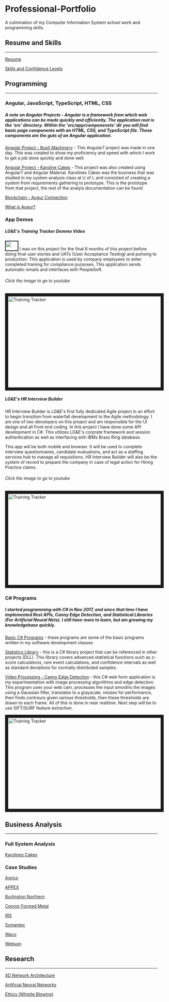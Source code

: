 # Professional-Portfolio
A culmination of my Computer Information System school work and programming skills.

## Resume and Skills
___

[Resume](../master/Resume/Resume%20-%20SinglePage%201.8.2019.docx)

[Skills and Confidence Levels](../master/Resume/Skills.xlsx)

## Programming
___

### Angular, JavaScript, TypeScript, HTML, CSS
##### A note on Angular Projects - Angular is a framework from which web applications can be made quickly and efficiently. The application root is the 'src' directory. Within the 'src/app/componenets' dir you will find basic page components with an HTML, CSS, and TypeScript file. These components are the guts of an Angular application.

[Angular Project - Bush Machinery](../master/Programming/Angular_Projects/bushMachinery) - This Angular7 project was made in one day. This was created to show my proficiency and speed with which I work to get a job done quickly and done well.

[Angular Project - Karoline Cakes](../master/Programming/Angular_Projects/KarolinesCakes) - This project was also created using Angular7 and Angular Material. Karolines Cakes was the business that was studied in my system analysis class at U of L and consisted of creating a system from requirements gathering to prototype. This is the prototype from that project, the rest of the analyis documentation can be found 

[Blockchain - Augur Connection](../master/Programming/augur-node-edited)

<a href="https://www.augur.net/" 
target="_blank">What is Augur?</a>

### App Demos

##### LG&E's Training Tracker Demmo Video 
<img src="../master/assets/youtube.svg.png" alt="" width="40" height="30" border="2" />
I was on this project for the final 6 months of this project before doing final user stories and UATs (User Acceptance Testing) and puhsing to production. This application is used by company employees to enter completed training for compliance purposes. This application sends automatic emails and interfaces with PeopleSoft. 

###### Click the image to go to youtube
<a href="https://www.youtube.com/watch?v=UU6Q5ZbL8WE" 
target="_blank"><img src="../master/Programming/trainingtracker.jpg" 
alt="Training Tracker" width="600" height="300" border="10" /></a>

##### LG&E's HR Interview Builder
HR Interview Builder is LG&E's first fully dedicated Agile project in an effort to begin transition from waterfall development to the Agile methodology. I am one of two devolopers on this project and am responsible for the UI design and all front end coding. In this project I have done some API development in C#. This utilizes LG&E's corprate framework and session authentication as well as interfacing with IBMs Brass Ring database. 

This app will be both mobile and browser. It will be used to complete interview questionnaires, candidate evaluations, and act as a staffing services hub to manage all requisitions. HR Interview Builder will also be the system of record to prepare the company in case of legal action for Hiring Practice claims.

###### Click the image to go to youtube
<a href="https://www.youtube.com/watch?v=q3goyvmWNBg" 
target="_blank"><img src="../master/Programming/hrib.jpg" 
alt="Training Tracker" width="600" height="300" border="10" /></a>

### C# Programs
##### I started programming with C# in Nov 2017, and since that time I have implemented Rest APIs, Canny Edge Detection, and Statistical Libraries (For Artificial Neural Nets). I still have more to learn, but am growing my knowledgebase quickly.

[Basic C# Programs](../master/Programming/C_Sharp) - these programs are some of the basic programs written in my software development classes

[Statistics Library](../master/Programming/C_Sharp_Statistics_Library) - this is a C# library project that can be referenced in other projects (DLL). This library covers advanced statistical functions such as z-score calculations, rare event calculations, and confidence intervals as well as standard deviations for normally distributed samples.

[Video Processing - Canny Edge Detection](../master/Programming/CannyEdgeDetector) - this C# web form application is my experimentation with image processing algorithms and edge detection. This program uses your web cam, processes the input smooths the images using a Gaussian filter, translates to a grayscale, resizes for performance, then finds contrours given various thresholds, then these thresholds are drawn to each frame. All of this is done in near realtime. Next step will be to use SIFT/SURF feature extraction.

<img src="../master/Programming/cannyProgram.jpg" 
alt="Training Tracker" width="600" height="300" border="10" />

## Business Analysis
___
### Full System Analysis

[Karolines Cakes](../master/Business%20Analysis/Karolines%20Cakes)

### Case Studies

[Agrico](../master/Business%20Analysis/Business%20Case%20Studies/)

[APPEX](../master/Business%20Analysis/Business%20Case%20Studies/)

[Burlington Northern](../master/Business%20Analysis/Business%20Case%20Studies/)

[Connor Formed Metal](../master/Business%20Analysis/Business%20Case%20Studies/)

[IRS](../master/Business%20Analysis/Business%20Case%20Studies/)

[Symantec](../master/Business%20Analysis/Business%20Case%20Studies/)

[Waco](../master/Business%20Analysis/Business%20Case%20Studies/)

[Webvan](../master/Business%20Analysis/Business%20Case%20Studies/)

## Research
___

[4D Network Architecture](../master/Research%20Papers/4D%20Network%20Architecture.docx)

[Artificial Neural Networks](../master/Research%20Papers/Artificial%20Neural%20Networks%20and%20Overfitting.docx)

[Ethics (Whistle Blowing)](../master/Research%20Papers/Ethics%20-%20Whistle%20Blowing.docx)

